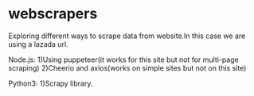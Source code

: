 # webscrapers

Exploring different ways to scrape data from website.In this case we are using a lazada url.

Node.js:
1)Using puppeteer(it works for this site but not for multi-page scraping)
2)Cheerio and axios(works on simple sites but not on this site)


Python3:
1)Scrapy library.
